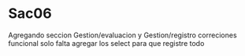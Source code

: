 # Sac06
 Agregando seccion Gestion/evaluacion y Gestion/registro correciones funcional solo falta agregar los select para que registre todo
